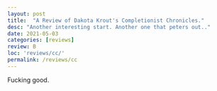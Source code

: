 ```yaml
---
layout: post
title:  "A Review of Dakota Krout's Completionist Chronicles."
desc: "Another interesting start. Another one that peters out.."
date: 2021-05-03
categories: [reviews]
review: B
loc: 'reviews/cc/'
permalink: /reviews/cc
---
```


Fucking good.
